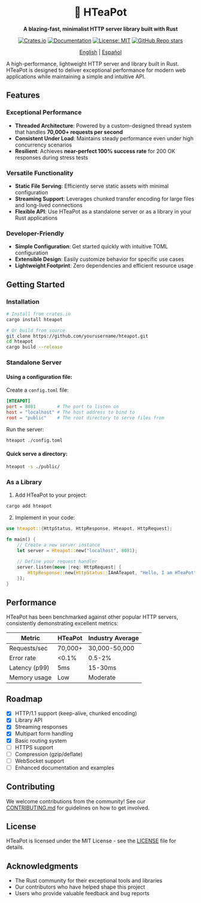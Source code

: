 <h1 align="center">🍵 HTeaPot</h1>
<p align="center"><b>A blazing-fast, minimalist HTTP server library built with Rust</b></p>

<p align="center">
  <a href="https://crates.io/crates/hteapot"><img alt="Crates.io" src="https://img.shields.io/crates/v/hteapot.svg?style=flat-square"></a>
  <a href="https://docs.rs/hteapot"><img alt="Documentation" src="https://img.shields.io/docsrs/hteapot?style=flat-square"></a>
<!--   <a href="https://github.com/Az107/HTeaPot/actions"><img alt="Build Status" src="https://img.shields.io/github/actions/workflow/status/Az107/HTeaPot/rust.yml?branch=main&style=flat-square"></a> -->
  <a href="https://opensource.org/licenses/MIT"><img alt="License: MIT" src="https://img.shields.io/badge/License-MIT-yellow.svg?style=flat-square"></a>
  <a href="https://github.com/Az107/HTeaPot" target="_blank"><img alt="GitHub Repo stars" src="https://img.shields.io/github/stars/Az107/HTeaPot"></a>
</p>

<p align="center">
  <a href="README.md">English</a> |
  <a href="docs/readme_i18n/README_ES.md">Español</a>
</p>


A high-performance, lightweight HTTP server and library built in Rust. HTeaPot is designed to deliver exceptional performance for modern web applications while maintaining a simple and intuitive API.

##  Features

###  Exceptional Performance
- **Threaded Architecture**: Powered by a custom-designed thread system that handles **70,000+ requests per second**
- **Consistent Under Load**: Maintains steady performance even under high concurrency scenarios
- **Resilient**: Achieves **near-perfect 100% success rate** for 200 OK responses during stress tests

###  Versatile Functionality
- **Static File Serving**: Efficiently serve static assets with minimal configuration
- **Streaming Support**: Leverages chunked transfer encoding for large files and long-lived connections
- **Flexible API**: Use HTeaPot as a standalone server or as a library in your Rust applications

###  Developer-Friendly
- **Simple Configuration**: Get started quickly with intuitive TOML configuration
- **Extensible Design**: Easily customize behavior for specific use cases
- **Lightweight Footprint**: Zero dependencies and efficient resource usage

## Getting Started

### Installation

```bash
# Install from crates.io
cargo install hteapot

# Or build from source
git clone https://github.com/yourusername/hteapot.git
cd hteapot
cargo build --release
```

### Standalone Server

#### Using a configuration file:

Create a `config.toml` file:

```toml
[HTEAPOT]
port = 8081        # The port to listen on
host = "localhost" # The host address to bind to
root = "public"    # The root directory to serve files from
```

Run the server:

```bash
hteapot ./config.toml
```

#### Quick serve a directory:

```bash
hteapot -s ./public/
```

### As a Library

1. Add HTeaPot to your project:

```bash
cargo add hteapot
```

2. Implement in your code:

```rust
use hteapot::{HttpStatus, HttpResponse, Hteapot, HttpRequest};

fn main() {
    // Create a new server instance
    let server = Hteapot::new("localhost", 8081);
    
    // Define your request handler
    server.listen(move |req: HttpRequest| {
        HttpResponse::new(HttpStatus::IAmATeapot, "Hello, I am HTeaPot", None)
    });
}
```

##  Performance

HTeaPot has been benchmarked against other popular HTTP servers, consistently demonstrating excellent metrics:

| Metric        | HTeaPot | Industry Average |
|---------------|---------|------------------|
| Requests/sec  | 70,000+ | 30,000-50,000    |
| Error rate    | <0.1%   | 0.5-2%           |
| Latency (p99) | 5ms     | 15-30ms          |
| Memory usage  | Low     | Moderate         |

##  Roadmap

- [x] HTTP/1.1 support (keep-alive, chunked encoding)
- [x] Library API
- [x] Streaming responses
- [x] Multipart form handling
- [x] Basic routing system
- [ ] HTTPS support
- [ ] Compression (gzip/deflate)
- [ ] WebSocket support
- [ ] Enhanced documentation and examples

##  Contributing

We welcome contributions from the community! See our [CONTRIBUTING.md](CONTRIBUTING.md) for guidelines on how to get involved.

##  License

HTeaPot is licensed under the MIT License - see the [LICENSE](LICENSE) file for details.

##  Acknowledgments

- The Rust community for their exceptional tools and libraries
- Our contributors who have helped shape this project
- Users who provide valuable feedback and bug reports